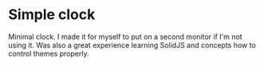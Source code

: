 # Simple clock

Minimal clock. I made it for myself to put on a second monitor if I'm not using it. Was also a great experience learning SolidJS and concepts how to control themes properly.
